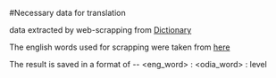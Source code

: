 #Necessary data for translation

data extracted by web-scrapping from [Dictionary](http://www.odialanguage.com/dictionary/)

The english words used for scrapping were taken from [here](https://github.com/dwyl/english-words/blob/master/words_alpha.txt)

The result is saved in a format of -- <eng_word> : <odia_word> : level

